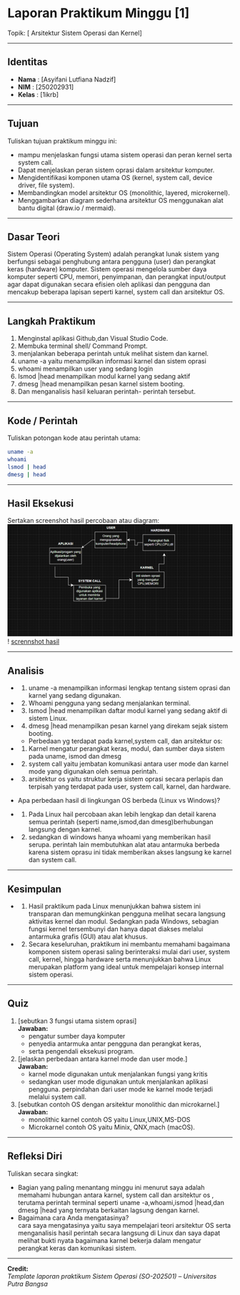 
# Laporan Praktikum Minggu [1]
Topik: [ Arsitektur Sistem Operasi dan Kernel]

---

## Identitas
- **Nama**  : [Asyifani Lutfiana Nadzif]  
- **NIM**   : [250202931]  
- **Kelas** : [1ikrb]

---

## Tujuan
Tuliskan tujuan praktikum minggu ini:  
-  mampu menjelaskan fungsi utama sistem operasi dan peran kernel serta system call.
- Dapat menjelaskan  peran sistem oprasi dalam arsitektur komputer.
- Mengidentifikasi komponen utama OS (kernel, system call, device driver, file system).
- Membandingkan model arsitektur OS (monolithic, layered, microkernel).
- Menggambarkan diagram sederhana arsitektur OS menggunakan alat bantu digital (draw.io / mermaid).



---

## Dasar Teori
Sistem Operasi (Operating System) adalah perangkat lunak sistem yang berfungsi sebagai penghubung antara pengguna (user) dan perangkat keras (hardware) komputer.
Sistem operasi mengelola sumber daya komputer seperti CPU, memori, penyimpanan, dan perangkat input/output agar dapat digunakan secara efisien oleh aplikasi dan pengguna dan mencakup beberapa  lapisan seperti karnel, system call dan arsitektur OS.


---

## Langkah Praktikum
1. Menginstal aplikasi Github,dan Visual Studio Code.
2. Membuka terminal shell/ Command Prompt.
3. menjalankan beberapa perintah untuk melihat sistem  dan karnel.
4. uname -a yaitu menampilkan informasi karnel dan sistem oprasi 
5. whoami menampilkan user yang sedang login
6. Ismod |head menampilkan modul karnel  yang sedang aktif
7. dmesg |head menampilkan pesan karnel sistem booting.
8. Dan menganalisis hasil keluaran perintah- perintah tersebut.

---

## Kode / Perintah
Tuliskan potongan kode atau perintah utama:
```bash
uname -a
whoami
lsmod | head
dmesg | head
```

---

## Hasil Eksekusi
Sertakan screenshot hasil percobaan atau diagram:
![screenshot hasil](./screenshots/Diagram.png)
! [scrennshot hasil](./screenshots/example.png)



---

## Analisis
- 1. uname  -a  menampilkan informasi lengkap tentang sistem oprasi dan karnel yang sedang digunakan.
- 2. Whoami pengguna yang sedang menjalankan terminal.
- 3. Ismod |head menampilkan daftar modul karnel yang sedang aktif di sistem Linux.
- 4. dmesg |head  menampilkan pesan karnel yang direkam sejak sistem booting. 
    -   Perbedaan yg terdapat pada karnel,system call, dan arsitektur os:
- 1. Karnel  mengatur perangkat keras, modul, dan sumber daya sistem pada uname, ismod dan dmesg
- 2.  system call  yaitu jembatan komunikasi antara user mode dan karnel mode yang digunakan oleh semua perintah.
- 3. arsitektur os yaitu struktur kerja sistem oprasi secara perlapis dan terpisah  yang terdapat pada user, system call, karnel, dan hardware.

- Apa perbedaan hasil di lingkungan OS berbeda (Linux vs Windows)?  
- 1. Pada Linux hail percobaan akan lebih lengkap dan detail karena semua perintah (seperti name,ismod,dan dmesg)berhubungan langsung dengan karnel.
- 2. sedangkan di windows hanya whoami yang memberikan hasil serupa. perintah lain membutuhkan alat atau antarmuka berbeda karena sistem oprasu ini tidak memberikan akses langsung ke karnel dan system call.

---

## Kesimpulan
- 1. Hasil praktikum pada Linux menunjukkan bahwa sistem ini transparan dan memungkinkan pengguna melihat secara langsung aktivitas kernel dan modul. Sedangkan pada Windows, sebagian fungsi kernel tersembunyi dan hanya dapat diakses melalui antarmuka grafis (GUI) atau alat khusus.
- 2. Secara keseluruhan, praktikum ini membantu memahami bagaimana komponen sistem operasi saling berinteraksi mulai dari user, system call, kernel, hingga hardware serta menunjukkan bahwa Linux merupakan platform yang ideal untuk mempelajari konsep internal sistem operasi.





---

## Quiz
1. [sebutkan 3 fungsi utama sistem oprasi]  
   **Jawaban:**  
   -   pengatur sumber daya komputer
   - penyedia antarmuka antar pengguna dan perangkat keras,
   - serta pengendali eksekusi program.
2. [jelaskan perbedaan antara karnel mode dan user mode.]  
   **Jawaban:**  
   - karnel mode digunakan untuk menjalankan fungsi yang kritis
   - sedangkan user mode digunakan untuk menjalankan aplikasi pengguna. perpindahan dari user mode ke karnel mode terjadi melalui system call.
3. [sebutkan contoh OS  dengan arsitektur  monolithic dan microkarnel.]  
   **Jawaban:**  
   - monolithic karnel  contoh OS yaitu Linux,UNIX,MS-DOS
   - Microkarnel contoh OS yaitu Minix, QNX,mach (macOS).

---

## Refleksi Diri
Tuliskan secara singkat:
- Bagian yang paling menantang minggu ini menurut saya  adalah memahami hubungan antara karnel, system call  dan arsitektur os , terutama perintah terminal  seperti uname -a,whoami,ismod |head,dan dmesg |head yang ternyata berkaitan lagsung dengan karnel.
- Bagaimana cara Anda mengatasinya?  
cara saya mengatasinya yaitu saya mempelajari  teori arsitektur OS serta menganalisis hasil perintah secara langsung di Linux  dan saya dapat melihat bukti nyata bagaimana karnel bekerja  dalam mengatur perangkat keras dan komunikasi sistem.
---

**Credit:**  
_Template laporan praktikum Sistem Operasi (SO-202501) – Universitas Putra Bangsa_
